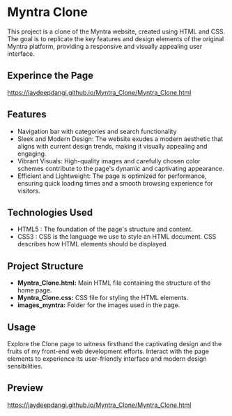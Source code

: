 # Myntra Clone

This project is a clone of the Myntra website, created using HTML and CSS. The goal is to replicate the key features and design elements of the original Myntra platform, providing a responsive and visually appealing user interface.

## Experince the Page
 https://jaydeepdangi.github.io/Myntra_Clone/Myntra_Clone.html

## Features
- Navigation bar with categories and search functionality
- Sleek and Modern Design: The website exudes a modern aesthetic that aligns with current design trends, making it visually appealing and engaging.
- Vibrant Visuals: High-quality images and carefully chosen color schemes contribute to the page's dynamic and captivating appearance.
- Efficient and Lightweight: The page is optimized for performance, ensuring quick loading times and a smooth browsing experience for visitors.

## Technologies Used

- HTML5 : The foundation of the page's structure and content.
- CSS3 : CSS is the language we use to style an HTML document. CSS describes how HTML elements should be displayed.

## Project Structure

- **Myntra_Clone.html:** Main HTML file containing the structure of the home page.
- **Myntra_Clone.css:** CSS file for styling the HTML elements.
- **images_myntra:** Folder for the images used in the page.

## Usage

Explore the Clone page to witness firsthand the captivating design and the fruits of my front-end web development efforts. Interact with the page elements to experience its user-friendly interface and modern design sensibilities.

## Preview
 https://jaydeepdangi.github.io/Myntra_Clone/Myntra_Clone.html

